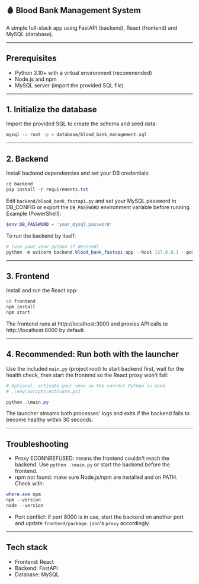 ## 🩸 Blood Bank Management System

A simple full-stack app using FastAPI (backend), React (frontend) and MySQL (database).

---

## Prerequisites

- Python 3.10+ with a virtual environment (recommended)
- Node.js and npm
- MySQL server (import the provided SQL file)

---

## 1. Initialize the database

Import the provided SQL to create the schema and seed data:

```bash
mysql -u root -p < database/blood_bank_management.sql
```

---

## 2. Backend

Install backend dependencies and set your DB credentials:

```powershell
cd backend
pip install -r requirements.txt
```

Edit `backend/blood_bank_fastapi.py` and set your MySQL password in DB_CONFIG or export the `DB_PASSWORD` environment variable before running. Example (PowerShell):

```powershell
$env:DB_PASSWORD = 'your_mysql_password'
```

To run the backend by itself:

```powershell
# (use your venv python if desired)
python -m uvicorn backend.blood_bank_fastapi:app --host 127.0.0.1 --port 8000 --reload
```

---

## 3. Frontend

Install and run the React app:

```bash
cd frontend
npm install
npm start
```

The frontend runs at http://localhost:3000 and proxies API calls to http://localhost:8000 by default.

---

## 4. Recommended: Run both with the launcher

Use the included `main.py` (project root) to start backend first, wait for the health check, then start the frontend so the React proxy won't fail:

```powershell
# Optional: activate your venv so the correct Python is used
# .\env\Scripts\Activate.ps1

python .\main.py
```

The launcher streams both processes' logs and exits if the backend fails to become healthy within 30 seconds.

---

## Troubleshooting

- Proxy ECONNREFUSED: means the frontend couldn't reach the backend. Use `python .\main.py` or start the backend before the frontend.
- npm not found: make sure Node.js/npm are installed and on PATH. Check with:

```powershell
where.exe npm
npm --version
node --version
```
- Port conflict: if port 8000 is in use, start the backend on another port and update `frontend/package.json`'s `proxy` accordingly.

---

## Tech stack

- Frontend: React
- Backend: FastAPI
- Database: MySQL


```
```
